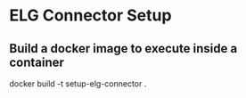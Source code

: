 # ELG Connector Setup
## Build a docker image to execute inside a container
docker build -t setup-elg-connector .